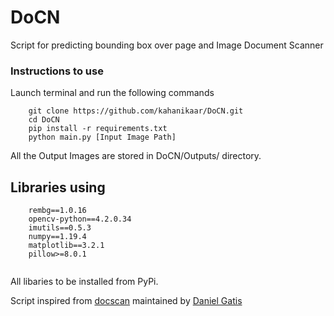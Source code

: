 # DoCN
Script for predicting bounding box over page and Image Document Scanner

### Instructions to use  
Launch terminal and run the following commands  
``` 
    git clone https://github.com/kahanikaar/DoCN.git
    cd DoCN
    pip install -r requirements.txt
    python main.py [Input Image Path]
```
All the Output Images are stored in DoCN/Outputs/ directory.  
  
## Libraries using
``` 
    rembg==1.0.16
    opencv-python==4.2.0.34
    imutils==0.5.3
    numpy==1.19.4
    matplotlib==3.2.1
    pillow>=8.0.1
    
```
All libaries to be installed from PyPi.  
  
  
  
Script inspired from [docscan](https://github.com/danielgatis/docscan) maintained by [Daniel Gatis](https://github.com/danielgatis)
